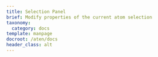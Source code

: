 ```yaml
---
title: Selection Panel
brief: Modify properties of the current atom selection
taxonomy:
  category: docs
template: manpage
docroot: /aten/docs
header_class: alt
---
```


